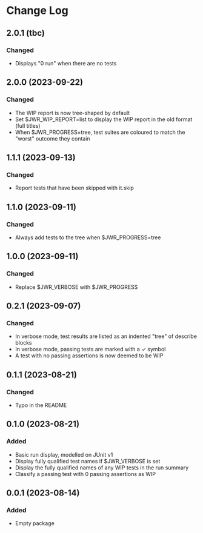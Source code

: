 # Change Log

## 2.0.1 (tbc)

### Changed

* Displays "0 run" when there are no tests

## 2.0.0 (2023-09-22)

### Changed

* The WIP report is now tree-shaped by default
* Set $JWR_WIP_REPORT=list to display the WIP report in the old format (full titles)
* When $JWR_PROGRESS=tree, test suites are coloured to match the "worst" outcome they contain

## 1.1.1 (2023-09-13)

### Changed

* Report tests that have been skipped with it.skip

## 1.1.0 (2023-09-11)

### Changed

* Always add tests to the tree when $JWR_PROGRESS=tree

## 1.0.0 (2023-09-11)

### Changed

* Replace $JWR_VERBOSE with $JWR_PROGRESS

## 0.2.1 (2023-09-07)

### Changed

* In verbose mode, test results are listed as an indented "tree" of describe blocks
* In verbose mode, passing tests are marked with a ✓ symbol
* A test with no passing assertions is now deemed to be WIP

## 0.1.1 (2023-08-21)

### Changed

* Typo in the README

## 0.1.0 (2023-08-21)

### Added

* Basic run display, modelled on JUnit v1
* Display fully qualified test names if $JWR_VERBOSE is set
* Display the fully qualified names of any WIP tests in the run summary
* Classify a passing test with 0 passing assertions as WIP

## 0.0.1 (2023-08-14)

### Added

* Empty package

